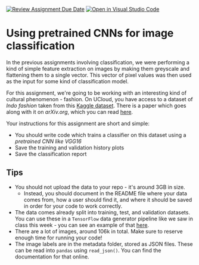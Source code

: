 [![Review Assignment Due Date](https://classroom.github.com/assets/deadline-readme-button-24ddc0f5d75046c5622901739e7c5dd533143b0c8e959d652212380cedb1ea36.svg)](https://classroom.github.com/a/Aj7Sf-j_)
[![Open in Visual Studio Code](https://classroom.github.com/assets/open-in-vscode-718a45dd9cf7e7f842a935f5ebbe5719a5e09af4491e668f4dbf3b35d5cca122.svg)](https://classroom.github.com/online_ide?assignment_repo_id=10866147&assignment_repo_type=AssignmentRepo)
# Using pretrained CNNs for image classification

In the previous assignments involving classification, we were performing a kind of simple feature extraction on images by making them greyscale and flattening them to a single vector. This vector of pixel values was then used as the input for some kind of classification model.

For this assignment, we're going to be working with an interesting kind of cultural phenomenon - fashion. On UCloud, you have access to a dataset of *Indo fashion* taken from this [Kaggle dataset](https://www.kaggle.com/datasets/validmodel/indo-fashion-dataset). There is a paper which goes along with it on *arXiv.org*, which you can read [here](https://arxiv.org/abs/2104.02830).

Your instructions for this assignment are short and simple:

- You should write code which trains a classifier on this dataset using a *pretrained CNN like VGG16*
- Save the training and validation history plots
- Save the classification report

## Tips

- You should not upload the data to your repo - it's around 3GB in size.
  - Instead, you should document in the README file where your data comes from, how a user should find it, and where it should be saved in order for your code to work correctly.
- The data comes already split into training, test, and validation datasets. You can use these in a ```TensorFlow``` data generator pipeline like we saw in class this week - you can see an example of that [here](https://stackoverflow.com/questions/42443936/keras-split-train-test-set-when-using-imagedatagenerator).
- There are a lot of images, around 106k in total. Make sure to reserve enough time for running your code!
- The image labels are in the metadata folder, stored as JSON files. These can be read into ```pandas``` using ```read_json()```. You can find the documentation for that online.